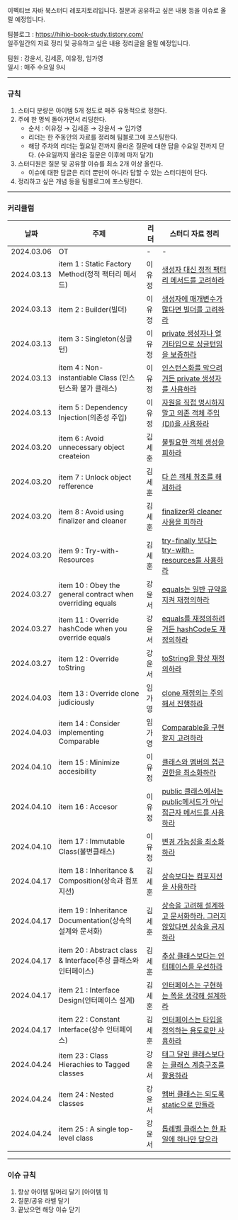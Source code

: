 이펙티브 자바 북스터디 레포지토리입니다. 질문과 공유하고 싶은 내용 등을 이슈로 올릴 예정입니다.  

팀블로그 : https://hihio-book-study.tistory.com/  
일주일간의 자료 정리 및 공유하고 싶은 내용 정리글을 올릴 예정입니다.  

팀원 : 강윤서, 김세훈, 이유정, 임가영  
일시 : 매주 수요일 9시
***
### 규칙
1. 스터디 분량은 아이템 5개 정도로 매주 유동적으로 정한다.
2. 주에 한 명씩 돌아가면서 리딩한다. 
    - 순서 : 이유정 → 김세훈 → 강윤서 → 임가영
    - 리더는 한 주동안의 자료를 정리해 팀블로그에 포스팅한다.
    - 해당 주차의 리더는 월요일 전까지 올라온 질문에 대한 답을 수요일 전까지 단다. (수요일까지 올라온 질문은 이후에 마저 달기)
3. 스터디원은 질문 및 공유할 이슈를 최소 2개 이상 올린다.
    - 이슈에 대한 답글은 리더 뿐만이 아니라 답할 수 있는 스터디원이 단다.
4. 정리하고 싶은 개념 등을 팀블로그에 포스팅한다.

***
### 커리큘럼

| 날짜 | 주제 | 리더 | 스터디 자료 정리 |
| ---- | ---- | ---- | ---------------- |
| 2024.03.06 | OT | - | - |
| 2024.03.13 | item 1 : Static Factory Method(정적 팩터리 메서드) | 이유정 | [생성자 대신 정적 팩터리 메서드를 고려하라](https://legend-click-01d.notion.site/Item1-dcff2a11825546488a94df064f828ae1?pvs=4) |
 | 2024.03.13 | item 2 : Builder(빌더) | 이유정 | [생성자에 매개변수가 많다면 빌더를 고려하라](https://legend-click-01d.notion.site/Item2-bb0874a5322f4be99695f7d3302d94c4?pvs=4) |
 | 2024.03.13 | item 3 : Singleton(싱글턴)| 이유정 | [private 생성자나 열거타입으로 싱글턴임을 보증하라](https://legend-click-01d.notion.site/Item3-private-c1a7a0fff27d4782a1dafb31114d2563?pvs=4) |
 | 2024.03.13 | item 4 : Non-instantiable Class (인스턴스화 불가 클래스) | 이유정 | [인스턴스화를 막으려거든 private 생성자를 사용하라](https://legend-click-01d.notion.site/Item4-private-a8d9dfe3ab4345218c6dc73627296264?pvs=4) |
 | 2024.03.13 | item 5 : Dependency Injection(의존성 주입) | 이유정 | [자원을 직접 명시하지 말고 의존 객체 주입(DI)을 사용하라](https://legend-click-01d.notion.site/Item5-DI-59b3826e1bb44b2fa9f88330914a14d9?pvs=4) |
 | 2024.03.20 | item 6 : Avoid unnecessary object createion | 김세훈 | [불필요한 객체 생성을 피하라](https://chatter-shovel-8ae.notion.site/Item06-7f41536017884965b7199536f297eae7?pvs=4) |
 | 2024.03.20 | item 7 : Unlock object refference | 김세훈 | [다 쓴 객체 참조를 해제하라](https://chatter-shovel-8ae.notion.site/Item07-418061ea88e34414a08affb7209e7fba?pvs=4) |
 | 2024.03.20 | item 8 : Avoid using finalizer and cleaner | 김세훈 | [finalizer와 cleaner 사용을 피하라](https://chatter-shovel-8ae.notion.site/Item08-finalizer-cleaner-fb671784df584fdc9d5dfc30b5612a33?pvs=4) |
 | 2024.03.20 | item 9 : Try-with-Resources | 김세훈 | [try-finally 보다는 try-with-resources를 사용하라](https://chatter-shovel-8ae.notion.site/Item09-try-finally-try-with-resources-9bbaab4bafef402f8f77472d1d643207?pvs=4) |
 | 2024.03.27 | item 10 : Obey the general contract when overriding equals | 강윤서 | [equals는 일반 규약을 지켜 재정의하라](https://amusing-blade-1b3.notion.site/Item-10-equals-6181e10472474dbcbd2b220ac1695b20?pvs=4) |
 | 2024.03.27 | item 11 : Override hashCode when you override equals | 강윤서 | [equals를 재정의하려거든 hashCode도 재정의하라](https://amusing-blade-1b3.notion.site/Item-11-equals-hashCode-5996c57d79b64d16bbb768e995c6811e?pvs=4) |
 | 2024.03.27 | item 12 : Override toString | 강윤서 | [toString을 항상 재정의하라](https://amusing-blade-1b3.notion.site/Item-12-toString-462ac485d36d4f189246fc1d68865349?pvs=4) |
 | 2024.04.03 | item 13 : Override clone judiciously | 임가영 | [clone 재정의는 주의해서 진행하라](https://incongruous-cheshire-d58.notion.site/Item13-clone-5567f591ef2a4c7b9323761ccc871aa2?pvs=74) |
 | 2024.04.03 | item 14 : Consider implementing Comparable | 임가영 | [Comparable을 구현할지 고려하라](https://incongruous-cheshire-d58.notion.site/Item14-Comparable-9f9940b671b84bf4ba636aa1e786868e?pvs=74) |
 | 2024.04.10 | item 15 : Minimize accesibility | 이유정 | [클래스와 멤버의 접근 권한을 최소화하라](https://legend-click-01d.notion.site/item15-09b30851f2c84c6d8856ef9088d33d75?pvs=4) |
 | 2024.04.10 | item 16 : Accesor | 이유정 | [public 클래스에서는 public메서드가 아닌 접근자 메서드를 사용하라](https://legend-click-01d.notion.site/item16-public-public-e0ad365bf8334f45af9838fb9ea334d0?pvs=4) |
 | 2024.04.10 | item 17 : Immutable Class(불변클래스)| 이유정 | [변경 가능성을 최소화하라](https://legend-click-01d.notion.site/item17-6aa99477520f481382cd08472b80b744?pvs=4) |
 | 2024.04.17 | item 18 : Inheritance & Composition(상속과 컴포지션)| 김세훈 | [상속보다는 컴포지션을 사용하라](https://chatter-shovel-8ae.notion.site/Item-18-da92494bb7e847598f0c6d0fb5fc444f) |
 | 2024.04.17 | item 19 : Inheritance Documentation(상속의 설계와 문서화)| 김세훈 | [상속을 고려해 설계하고 문서화하라. 그러지 않았다면 상속을 금지하라](https://chatter-shovel-8ae.notion.site/Item-19-558f5ef36eae4aa298c783232ca2d6a7?pvs=4) |
 | 2024.04.17 | item 20 : Abstract class & Interface(추상 클래스와 인터페이스)| 김세훈 | [추상 클래스보다는 인터페이스를 우선하라](https://chatter-shovel-8ae.notion.site/Item-20-a010389ee12544cbb237b714c824d2a8?pvs=4) |
 | 2024.04.17 | item 21 : Interface Design(인터페이스 설계)| 김세훈 | [인터페이스는 구현하는 쪽을 생각해 설계하라](https://chatter-shovel-8ae.notion.site/Item-21-e8031d30c6124345ae1f7e172871e3bc?pvs=4) |
 | 2024.04.17 | item 22 : Constant Interface(상수 인터페이스)| 김세훈 | [인터페이스는 타입을 정의하는 용도로만 사용하라](https://chatter-shovel-8ae.notion.site/Item-22-4c0d85dbffb94dae8df045e9ae4c129c?pvs=4) |
 | 2024.04.24 | item 23 :  Class Hierachies to Tagged classes | 강윤서 | [태그 달린 클래스보다는 클래스 계층구조를 활용하라](https://amusing-blade-1b3.notion.site/Item-23-c6181dce2b0548aa89ca5eb32541ab3d?pvs=4) |
 | 2024.04.24 | item 24 : Nested classes | 강윤서 | [멤버 클래스는 되도록 static으로 만들라](https://amusing-blade-1b3.notion.site/Item-24-static-bac1f1ea03bd4a83ae90fdfa09a00a43?pvs=4) |
 | 2024.04.24 | item 25 : A single top-level class | 강윤서 | [톱레벨 클래스는 한 파일에 하나만 담으라](https://amusing-blade-1b3.notion.site/Item-25-321a7e60ea5048ca9436e4794d29107e?pvs=4) |
 
***
### 이슈 규칙
1. 항상 아이템 말머리 달기 [아이템 1]
2. 질문/공유 라벨 달기
3. 끝났으면 해당 이슈 닫기
